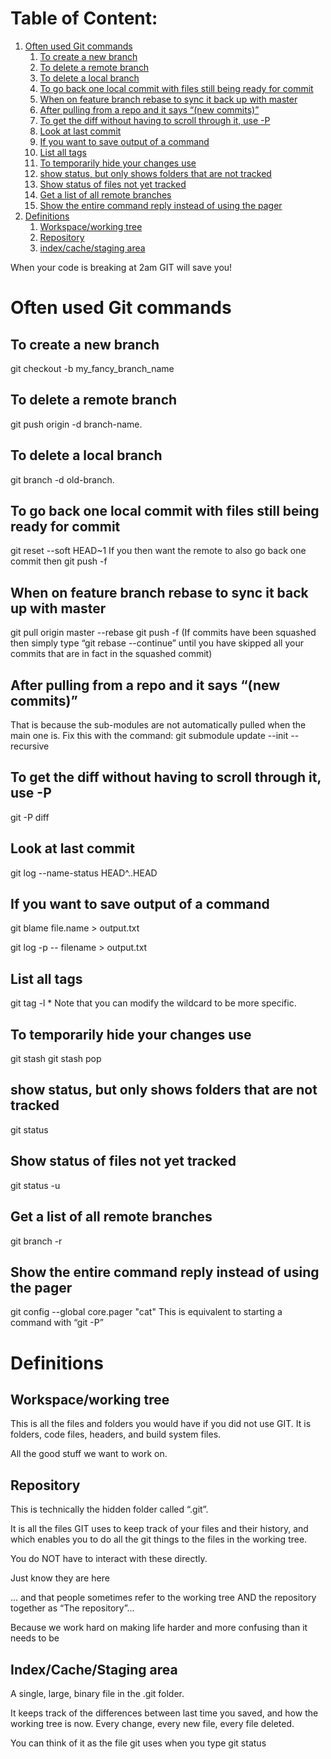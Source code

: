 



# Table of Content:

1. [Often used Git commands](#Often-used-Git-commands)
    1. [To create a new branch](#To-create-a-new-branch)
    2. [To delete a remote branch](#To-delete-a-remote-branch)
    3. [To delete a local branch](#To-delete-a-local-branch)
    4. [To go back one local commit with files still being ready for commit](#To-go-back-one-local-commit-with-files-still-being-ready-for-commit)
    5. [When on feature branch rebase to sync it back up with master](#When-on-feature-branch-rebase-to-sync-it-back-up-with-master)
    6. [After pulling from a repo and it says “(new commits)”](#After-pulling-from-a-repo-and-it-says-“(new-commits)”)
    7. [To get the diff without having to scroll through it, use -P](#To-get-the-diff-without-having-to-scroll-through-it,-use--P)
    8. [Look at last commit](#Look-at-last-commit)
    9. [If you want to save output of a command](#If-you-want-to-save-output-of-a-command)
    10. [List all tags](#List-all-tags)
    11. [To temporarily hide your changes use](#To-temporarily-hide-your-changes-use)
    12. [show status, but only shows folders that are not tracked](#show-status,-but-only-shows-folders-that-are-not-tracked)
    13. [Show status of files not yet tracked ](#Show-status-of-files-not-yet-tracked-)
    14. [Get a list of all remote branches](#Get-a-list-of-all-remote-branches)
    15. [Show the entire command reply instead of using the pager](#Show-the-entire-command-reply-instead-of-using-the-pager)
2. [Definitions](#Definitions)
    1. [Workspace/working tree](#Workspaceworking-tree)
    2. [Repository](#Repository)
    3. [index/cache/staging area](#indexcachestaging-area)





When your code is breaking at 2am
GIT will save you!




# Often used Git commands


## To create a new branch
git checkout -b my_fancy_branch_name



## To delete a remote branch
git push origin -d branch-name.



## To delete a local branch
git branch -d old-branch.



## To go back one local commit with files still being ready for commit
git reset --soft HEAD~1
If you then want the remote to also go back one commit then 
git push -f



## When on feature branch rebase to sync it back up with master
git pull origin master --rebase
git push -f
(If commits have been squashed then simply type “git rebase --continue” until you have skipped all your commits that are in fact in the squashed commit)



## After pulling from a repo and it says “(new commits)”
That is because the sub-modules are not automatically pulled when the main one is. Fix this with the command:
git submodule update --init --recursive



## To get the diff without having to scroll through it, use -P
git -P diff <absolute path to file>



## Look at last commit
git log --name-status HEAD^..HEAD



## If you want to save output of a command
git blame file.name > output.txt

git log -p -- filename > output.txt



## List all tags
git tag -l *
Note that you can modify the wildcard to be more specific.



## To temporarily hide your changes use
git stash
git stash pop



## show status, but only shows folders that are not tracked
git status



## Show status of files not yet tracked 
git status -u



## Get a list of all remote branches
git branch -r



## Show the entire command reply instead of using the pager
git config --global core.pager "cat"
This is equivalent to starting a command with “git -P”




# Definitions

## Workspace/working tree
This is all the files and folders you would have if you did not use GIT.
It is folders, code files, headers, and build system files.

All the good stuff we want to work on.



## Repository

This is technically the hidden folder called “.git”.

It is all the files GIT uses to keep track of your files and their history, 
and which enables you to do all the git things to the files in the working tree.

You do NOT have to interact with these directly.

Just know they are here

... and that people sometimes refer to the working tree AND the repository together 
as “The repository”...

Because we work hard on making life harder and more confusing than it needs to be



## Index/Cache/Staging area

A single, large, binary file in the .git folder.

It keeps track of the differences between last time you saved, and how the
working tree is now. Every change, every new file, every file deleted.

You can think of it as the file git uses when you type
git status


